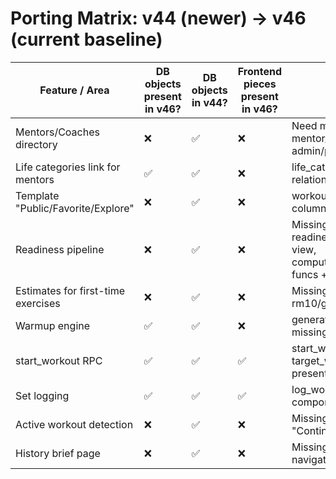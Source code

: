# Porting Matrix: v44 (newer) → v46 (current baseline)

| Feature / Area | DB objects present in v46? | DB objects in v44? | Frontend pieces present in v46? | Notes (what to re-add) |
|---|---|---|---|---|
| Mentors/Coaches directory | ❌ | ✅ | ❌ | Need mentors table, mentor_type enum, mentor_profiles, mentorships tables + admin/public listing UI |
| Life categories link for mentors | ✅ | ✅ | ❌ | life_categories table exists, but no mentor FK relationship + UI missing |
| Template "Public/Favorite/Explore" | ❌ | ✅ | ❌ | workout_templates missing public/favorite columns + Training Center card/template picker |
| Readiness pipeline | ❌ | ✅ | ❌ | Missing pre_workout_checkins, readiness_checkins tables, v_latest_readiness view, compute_readiness_for_user/readiness_multiplier funcs + readiness dialog |
| Estimates for first-time exercises | ❌ | ✅ | ❌ | Missing user_exercise_estimates table with rm10/grip support + readiness UI inputs |
| Warmup engine | ✅ | ✅ | ❌ | generate_warmup_steps function exists, but missing triggers + WarmupPanel UI component |
| start_workout RPC | ✅ | ✅ | ✅ | start_workout function exists with target_weight_kg + useStartWorkout hook present |
| Set logging | ✅ | ✅ | ✅ | log_workout_set RPC exists + SetList components present |
| Active workout detection | ❌ | ✅ | ❌ | Missing v_active_workout view + Training Center "Continue" button logic |
| History brief page | ❌ | ✅ | ❌ | Missing lightweight history summary route + card navigation |